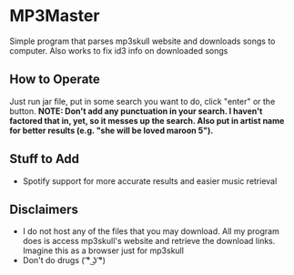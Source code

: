# MP3Master
Simple program that parses mp3skull website and downloads songs to computer. Also works to fix id3 info on downloaded songs

## How to Operate
Just run jar file, put in some search you want to do, click "enter" or the button.
**NOTE: Don't add any punctuation in your search. I haven't factored that in, yet, so it messes up the search. Also put in artist name for better results (e.g. "she will be loved maroon 5").**

## Stuff to Add
* Spotify support for more accurate results and easier music retrieval

## Disclaimers
* I do not host any of the files that you may download. All my program does is access mp3skull's website and retrieve the download links. Imagine this as a browser just for mp3skull
* Don't do drugs ( ͡° ͜ʖ ͡°)
